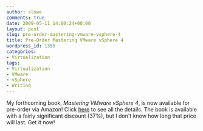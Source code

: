 ```yaml
---
author: slowe
comments: true
date: 2009-05-11 14:00:24+00:00
layout: post
slug: pre-order-mastering-vmware-vsphere-4
title: Pre-Order Mastering VMware vSphere 4
wordpress_id: 1355
categories:
- Virtualization
tags:
- Virtualization
- VMware
- vSphere
- Writing
---
```


My forthcoming book, _Mastering VMware vSphere 4_, is now available for pre-order via Amazon! Click [here](http://www.amazon.com/Mastering-VMware-vSphere-Scott-Lowe/dp/0470481382/ref=sr_1_5/186-0823328-9552165?ie=UTF8&s=books&qid=1242003333&sr=1-5) to see all the details. The book is available with a fairly significant discount (37%), but I don't know how long that price will last. Get it now!
